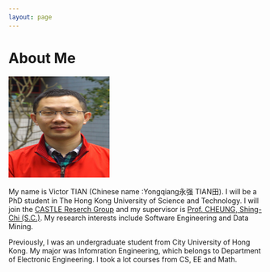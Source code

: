 ```yaml
---
layout: page
---
```


# About Me

<img src="/images/victortian3.jpg" class="floatpic" width="200" height="200">

My name is Victor TIAN (Chinese name :Yongqiang永强 TIAN田). I will be a PhD student in The Hong Kong University of Science and Technology. I will join the [CASTLE Reserch Group] and my supervisor is [Prof. CHEUNG, Shing-Chi (S.C.)]. My research interests include Software Engineering and Data Mining.

Previously, I was an undergraduate student from City University of Hong Kong. My major was Infomration Engineering, which belongs to Department of Electronic Engineering. I took a lot courses from CS, EE and Math. 

[CASTLE Reserch Group]:http://sccpu2.cse.ust.hk/castle/people.html
[Prof. CHEUNG, Shing-Chi (S.C.)]:http://www.cs.ust.hk/~scc/